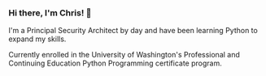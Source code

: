 ### Hi there, I'm Chris! 👋

I'm a Principal Security Architect by day and have been learning Python to expand my skills.

Currently enrolled in the University of Washington's Professional and Continuing Education Python Programming certificate program.
